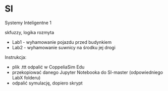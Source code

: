 # SI
Systemy Inteligentne 1

skfuzzy, logika rozmyta

- Lab1 - wyhamowanie pojazdu przed budynkiem
- Lab2 - wyhamowanie suwnicy na środku jej drogi

Instrukcja:
- plik .ttt odpalić w CoppeliaSim Edu
- przekopiować danego Jupyter Notebooka do SI-master (odpowiedniego LabX folderu)
- odpalić symulację, dopiero skrypt
